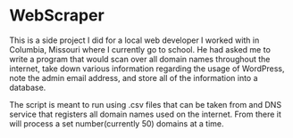 # WebScraper

This is a side project I did for a local web developer I worked with in
Columbia, Missouri where I currently go to school. He had asked me to write
a program that would scan over all domain names throughout the internet,
take down various information regarding the usage of WordPress, note the admin
email address, and store all of the information into a database.

The script is meant to run using .csv files that can be taken from and DNS service that registers all domain names used on the internet. From there it will
process a set number(currently 50) domains at a time.
